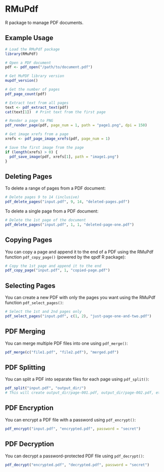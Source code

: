 # RMuPdf
R package to manage PDF documents.

## Example Usage

```r
# Load the RMuPdf package
library(RMuPdf)

# Open a PDF document
pdf <- pdf_open("/path/to/document.pdf")

# Get MuPDF library version
mupdf_version()

# Get the number of pages
pdf_page_count(pdf)

# Extract text from all pages
text <- pdf_extract_text(pdf)
cat(text[1])  # Print text from the first page

# Render a page to PNG
pdf_render_page(pdf, page_num = 1, path = "page1.png", dpi = 150)

# Get image xrefs from a page
xrefs <- pdf_page_image_xrefs(pdf, page_num = 1)

# Save the first image from the page
if (length(xrefs) > 0) {
  pdf_save_image(pdf, xrefs[1], path = "image1.png")
}
```


## Deleting Pages


To delete a range of pages from a PDF document:

```r
# Delete pages 9 to 14 (inclusive)
pdf_delete_pages("input.pdf", 9, 14, "deleted-pages.pdf")
```

To delete a single page from a PDF document:

```r
# Delete the 1st page of the document
pdf_delete_pages("input.pdf", 1, 1, "deleted-page-one.pdf")
```

## Copying Pages

You can copy a page and append it to the end of a PDF using the RMuPdf function `pdf_copy_page()` (powered by the qpdf R package):

```r
# Copy the 1st page and append it to the end
pdf_copy_page("input.pdf", 1, "copied-page.pdf")
```

## Selecting Pages

You can create a new PDF with only the pages you want using the RMuPdf function `pdf_select_pages()`:

```r
# Select the 1st and 2nd pages only
pdf_select_pages("input.pdf", c(1, 2), "just-page-one-and-two.pdf")
```

## PDF Merging

You can merge multiple PDF files into one using `pdf_merge()`:

```r
pdf_merge(c("file1.pdf", "file2.pdf"), "merged.pdf")
```

## PDF Splitting

You can split a PDF into separate files for each page using `pdf_split()`:

```r
pdf_split("input.pdf", "output_dir/")
# This will create output_dir/page-001.pdf, output_dir/page-002.pdf, etc.
```

## PDF Encryption

You can encrypt a PDF file with a password using `pdf_encrypt()`:

```r
pdf_encrypt("input.pdf", "encrypted.pdf", password = "secret")
```

## PDF Decryption

You can decrypt a password-protected PDF file using `pdf_decrypt()`:

```r
pdf_decrypt("encrypted.pdf", "decrypted.pdf", password = "secret")
```

